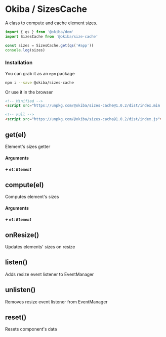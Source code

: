 

# Okiba / SizesCache
A class to compute and cache element sizes.




```javascript
import { qs } from '@okiba/dom'
import SizesCache from '@okiba/size-cache'

const sizes = SizesCache.get(qs('#app'))
console.log(sizes)
```



### Installation

You can grab it as an `npm` package 
```bash
npm i --save @okiba/sizes-cache
```

Or use it in the browser
```html
<!-- Minified -->
<script src="https://unpkg.com/@okiba/sizes-cache@1.0.2/dist/index.min.js"></script>

<!-- Full -->
<script src="https://unpkg.com/@okiba/sizes-cache@1.0.2/dist/index.js"></script>
```




## get(el)


Element's sizes getter







#### Arguments


##### + `el`: `Element`







## compute(el)


Computes element's sizes







#### Arguments


##### + `el`: `Element`







## onResize()


Updates elements' sizes on resize







## listen()


Adds resize event listener to EventManager







## unlisten()


Removes resize event listener from EventManager







## reset()


Resets component's data






